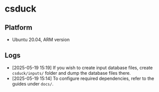 # csduck

## Platform
- Ubuntu 20.04, ARM version

## Logs
- [2025-05-19 15:19] If you wish to create input database files, create `csduck/inputs/` folder and dump the database files there.
- [2025-05-19 15:14] To configure required dependencies, refer to the guides under `docs/`.

